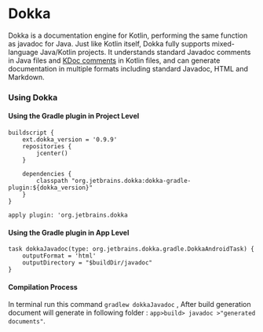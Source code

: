 

# Dokka

Dokka is a documentation engine for Kotlin, performing the same function as javadoc for Java. Just like Kotlin itself, Dokka fully supports mixed-language Java/Kotlin projects. It understands standard Javadoc comments in Java files and [KDoc comments](https://kotlinlang.org/docs/reference/kotlin-doc.html) in Kotlin files, and can generate documentation in multiple formats including standard Javadoc, HTML and Markdown.

### Using Dokka

#### Using the Gradle plugin in Project Level

```android
buildscript {
	ext.dokka_version = '0.9.9'
    repositories {
        jcenter()
    }

    dependencies {
        classpath "org.jetbrains.dokka:dokka-gradle-plugin:${dokka_version}"
    }
}

apply plugin: 'org.jetbrains.dokka
```

#### Using the Gradle plugin in App Level

```android
task dokkaJavadoc(type: org.jetbrains.dokka.gradle.DokkaAndroidTask) {
    outputFormat = 'html'
    outputDirectory = "$buildDir/javadoc"
}
```

#### Compilation Process

In terminal run this command `gradlew dokkaJavadoc`  , After build generation document will generate in following folder : `app>build> javadoc >"generated documents"`.



